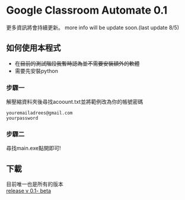 # Google Classroom Automate 0.1
更多資訊將會持續更新。
more info will be update soon.(last update 8/5)
## 如何使用本程式
* ~~在目前的測試階段我暫時認為並不需要安裝額外的軟體~~
* 需要先安裝python
### 步驟一
解壓縮資料夾後尋找acoount.txt並將範例改為你的帳號密碼
```
youremailadrees@gmail.com
yourpassword
```
### 步驟二
尋找main.exe點開即可!
## 下載
目前唯一也是所有的版本<br>
[release v 0.1- beta](https://github.com/131ue/classroom_automate/releases/tag/v0.1)<br>
